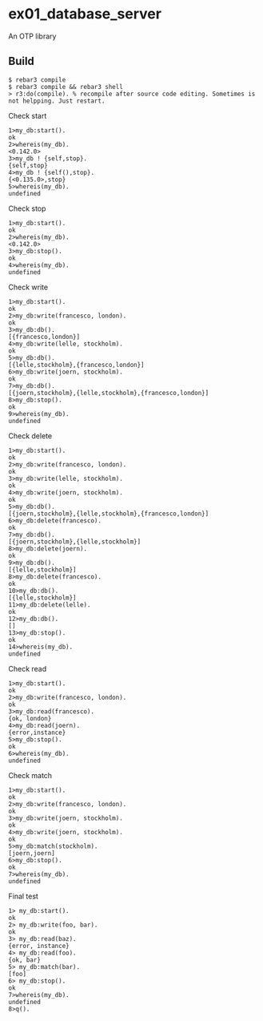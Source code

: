 ex01_database_server
=====

An OTP library

Build
-----

    $ rebar3 compile
	$ rebar3 compile && rebar3 shell
	> r3:do(compile). % recompile after source code editing. Sometimes is not helpping. Just restart.

Check start
```
1>my_db:start().
ok
2>whereis(my_db).
<0.142.0>
3>my_db ! {self,stop}.
{self,stop}
4>my_db ! {self(),stop}.
{<0.135.0>,stop}
5>whereis(my_db).
undefined
```

Check stop
```
1>my_db:start().
ok
2>whereis(my_db).
<0.142.0>
3>my_db:stop().
ok
4>whereis(my_db).
undefined
```

Check write
```
1>my_db:start().
ok
2>my_db:write(francesco, london).
ok
3>my_db:db().
[{francesco,london}]
4>my_db:write(lelle, stockholm).
ok
5>my_db:db().
[{lelle,stockholm},{francesco,london}]
6>my_db:write(joern, stockholm).
ok
7>my_db:db().
[{joern,stockholm},{lelle,stockholm},{francesco,london}]
8>my_db:stop().
ok
9>whereis(my_db).
undefined
```

Check delete
```
1>my_db:start().
ok
2>my_db:write(francesco, london).
ok
3>my_db:write(lelle, stockholm).
ok
4>my_db:write(joern, stockholm).
ok
5>my_db:db().
[{joern,stockholm},{lelle,stockholm},{francesco,london}]
6>my_db:delete(francesco).
ok
7>my_db:db().
[{joern,stockholm},{lelle,stockholm}]
8>my_db:delete(joern).
ok
9>my_db:db().
[{lelle,stockholm}]
8>my_db:delete(francesco).
ok
10>my_db:db().
[{lelle,stockholm}]
11>my_db:delete(lelle).
ok
12>my_db:db().
[]
13>my_db:stop().
ok
14>whereis(my_db).
undefined
```

Check read
```
1>my_db:start().
ok
2>my_db:write(francesco, london).
ok
3>my_db:read(francesco).
{ok, london}
4>my_db:read(joern).
{error,instance}
5>my_db:stop().
ok
6>whereis(my_db).
undefined
```

Check match
```
1>my_db:start().
ok
2>my_db:write(francesco, london).
ok
3>my_db:write(joern, stockholm).
ok
4>my_db:write(joern, stockholm).
ok
5>my_db:match(stockholm).
[joern,joern]
6>my_db:stop().
ok
7>whereis(my_db).
undefined
```

Final test
```
1> my_db:start().
ok
2> my_db:write(foo, bar).
ok
3> my_db:read(baz).
{error, instance}
4> my_db:read(foo).
{ok, bar}
5> my_db:match(bar).
[foo]
6> my_db:stop().
ok
7>whereis(my_db).
undefined
8>q().

```